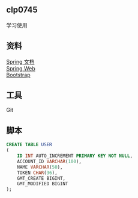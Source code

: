 ## clp0745
学习使用

## 资料
[Spring 文档](https://spring.io/guides/)<br/>
[Spring Web](https://spring.io/guides/gs/serving-web-content/)<br>
[Bootstrap](https://v3.bootcss.com/getting-started/)

## 工具
Git

## 脚本
```sql
CREATE TABLE USER 
(
    ID INT AUTO_INCREMENT PRIMARY KEY NOT NULL,
    ACCOUNT_ID VARCHAR(100),
    NAME VARCHAR(50),
    TOKEN CHAR(36),
    GMT_CREATE BIGINT,
    GMT_MODIFIED BIGINT
);
```
